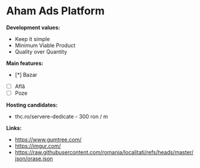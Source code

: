 # Aham Ads Platform

**Development values:**
- Keep it simple
- Minimum Viable Product
- Quality over Quantity

**Main features:**
- [*] Bazar 
- [ ] Află
- [ ] Poze

**Hosting candidates:**
- thc.ro/servere-dedicate - 300 ron / m


**Links:**
- https://www.gumtree.com/
- https://imgur.com/
- https://raw.githubusercontent.com/romania/localitati/refs/heads/master/json/orase.json